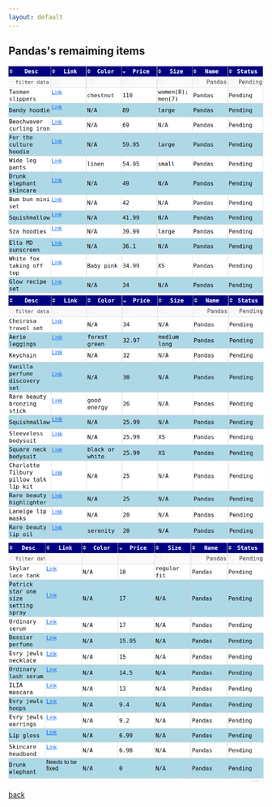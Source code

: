 ```yaml
---
layout: default
---
```


## Pandas's remaiming items

![Pandas-items](assets/images/pandas.png)
![Pandas-items](assets/images/pandas2.png)
![Pandas-items](assets/images/pandas3.png)

[back](./)
